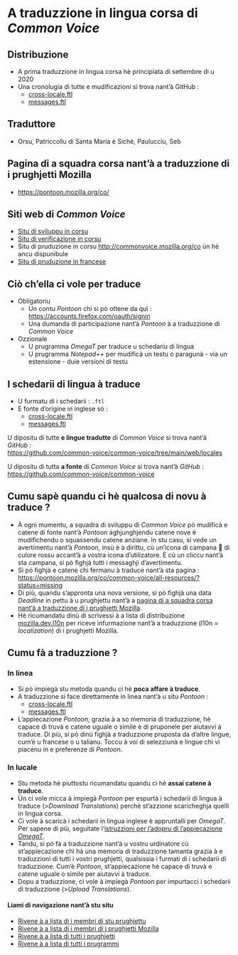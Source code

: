 # A traduzzione in lingua corsa di _Common Voice_

## Distribuzione

- A prima traduzzione in lingua corsa hè principiata di settembre di u 2020
- Una cronolugia di tutte e mudificazioni si trova nant’à GitHub :  
    - [cross-locale.ftl](https://github.com/common-voice/common-voice/commits/main/web/locales/co/cross-locale.ftl)
    - [messages.ftl](https://github.com/common-voice/common-voice/commits/main/web/locales/co/messages.ftl)

## Traduttore
- Orsu, Patriccollu di Santa Maria è Sichè, Paulucciu, Seb

## Pagina di a squadra corsa nant’à a traduzzione di i prughjetti Mozilla
- https://pontoon.mozilla.org/co/

## Siti web di _Common Voice_
-  [Situ di sviluppu in corsu](https://dev.commonvoice.allizom.org/co)
-  [Situ di verificazione in corsu](https://commonvoice.allizom.org/co)
-  Situ di pruduzione in corsu http://commonvoice.mozilla.org/co ùn hè ancu dispunibule
-  [Situ di pruduzione in francese](https://commonvoice.mozilla.org/fr)

## Ciò ch’ella ci vole per traduce

- Obligatoriu
  - Un contu _Pontoon_ chì si pò ottene da quì : https://accounts.firefox.com/oauth/signin
  - Una dumanda di participazione nant’à _Pontoon_ à a traduzzione di _Common Voice_
- Ozzionale
  - U prugramma _OmegaT_ per traduce u schedariu di lingua
  - U prugramma _Notepad++_ per mudificà un testu o paragunà - via un estensione - duie versioni di testu

## I schedarii di lingua à traduce

- U furmatu di i schedarii : `.ftl`
- E fonte d’origine in inglese sò :  
    - [cross-locale.ftl](https://github.com/common-voice/common-voice/blob/main/web/locales/en/cross-locale.ftl)
    - [messages.ftl](https://github.com/common-voice/common-voice/blob/main/web/locales/en/messages.ftl)

U dipositu di tutte __e lingue tradutte__ di _Common Voice_ si trova nant’à _GitHub_ :  
   https://github.com/common-voice/common-voice/tree/main/web/locales

U dipositu di tutta __a fonte__ di _Common Voice_ si trova nant’à _GitHub_ :  
   https://github.com/common-voice/common-voice

## Cumu sapè quandu ci hè qualcosa di novu à traduce ?

- À ogni mumentu, a squadra di sviluppu di _Common Voice_ pò mudificà e catene di fonte nant’à _Pontoon_ aghjunghjendu catene nove è mudifichendu o squassendu catene anziane. In stu casu, si vede un avertimentu nant’à _Pontoon_, insù è à dirittu, cù un’icona di campana 🔔 di culore rossu accant’à a vostra icona d’utilizatore. È cù un cliccu nant’à sta campana, si pò fighjà tutti i messaghji d’avertimentu.
- Si pò fighjà e catene chì fermanu à traduce nant’à sta pagina :  
  https://pontoon.mozilla.org/co/common-voice/all-resources/?status=missing
- Di più, quandu s’appronta una nova versione, si pò fighjà una data _Deadline_ in pettu à u prughjettu nant’à a [pagina di a squadra corsa nant’à a traduzzione di i prughjetti Mozilla](https://pontoon.mozilla.org/co/).
- Hè ricumandatu dinù di scrivessi à a lista di distribuzione [mozilla.dev.l10n](https://groups.google.com/forum/#!forum/mozilla.dev.l10n) per riceve infurmazione nant’à a traduzzione (l10n = _localization_) di i prughjetti Mozilla.

## Cumu fà a traduzzione ?

### In linea
- Si pò impiegà stu metoda quandu ci hè __poca affare à traduce__.
- A traduzzione si face direttamente in linea nant’à u situ _Pontoon_ :
    - [cross-locale.ftl](https://pontoon.mozilla.org/co/common-voice/web/locales/en/cross-locale.ftl/)
    - [messages.ftl](https://pontoon.mozilla.org/co/common-voice/web/locales/en/messages.ftl/)
- L’appiecazione _Pontoon_, grazia à a so memoria di traduzzione, hè capace di truvà e catene uguale o simile è di pruponele per aiutavvi à traduce. Di più, si pò dinù fighjà a traduzzione pruposta da d’altre lingue, cum’è u francese o u talianu. Toccu à voi di selezziunà e lingue chì vi piacenu in e preferenze di _Pontoon_.

### In lucale
- Stu metoda hè piuttostu ricumandatu quandu ci hè __assai catene à traduce__.
- Ùn ci vole micca à impiegà _Pontoon_ per espurtà i schedarii di lingua à traduce (>_Download Translations_) perchè st’azzione scaricheghja quelli in lingua corsa.
- Ci vole à scaricà i schedarii in lingua inglese è appruntalli per _OmegaT_. Per sapene di più, seguitate l’[istruzzioni per l’adopru di l’appiecazione _OmegaT_](OmegaT.md).
- Tandu, si pò fà a traduzzione nant’à u vostru urdinatore cù st’appiecazione chì hà una memoria di traduzzione tamanta grazia à e traduzzioni di tutti i vostri prughjetti, qualsissia i furmati di i schedarii di traduzzione. Cum’è _Pontoon_, st’appiecazione hè capace di truvà e catene uguale o simile per aiutavvi à traduce.
- Dopu a traduzzione, ci vole à impiegà _Pontoon_ per impurtacci i schedarii di traduzzione (>_Upload Translations_).

#### Liami di navigazione nant’à stu situ
- [Rivene à a lista di i membri di stu prughjettu](./)
- [Rivene à a lista di i membri di i prughjetti Mozilla](../)
- [Rivene à a lista di tutti i prughjetti](../../)
- [Rivene à a lista di tutti i prugrammi](../../../../../#readme)
